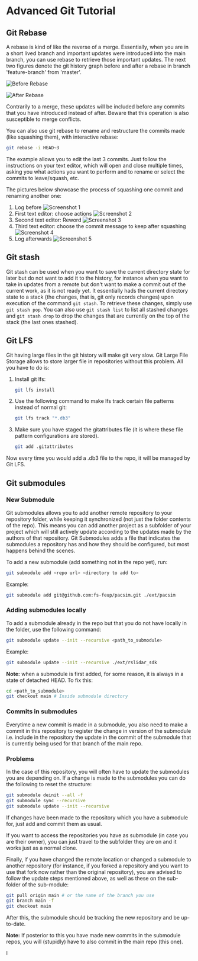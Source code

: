 # Advanced Git Tutorial

## Git Rebase

A rebase is kind of like the reverse of a merge. Essentially, when you are in a short lived branch and important updates were introduced into the main branch, you can use rebase to retrieve those important updates. The next two figures denote the git history graph before and after a rebase in branch 'feature-branch' from 'master'.

![Before Rebase](../assets/git_tutorial/rebase.svg)

![After Rebase](../assets/git_tutorial/rebase2.svg)

Contrarily to a merge, these updates will be included before any commits that you have introduced instead of after. Beware that this operation is also susceptible to merge conflicts.

You can also use git rebase to rename and restructure the commits made (like squashing them), with interactive rebase:
```sh
git rebase -i HEAD~3
```
The example allows you to edit the last 3 commits. Just follow the instructions on your text editor, which will open and close multiple times, asking you what actions you want to perform and to rename or select the commits to leave/squash, etc.

The pictures below showcase the process of squashing one commit and renaming another one:
1. Log before
    ![Screenshot 1](../assets/git_advanced_tutorial/Screenshot%20from%202024-02-13%2017-10-39.png)
2. First text editor: choose actions
    ![Screenshot 2](../assets/git_advanced_tutorial/Screenshot%20from%202024-02-13%2017-11-28.png)
3. Second text editor: Reword
    ![Screenshot 3](../assets/git_advanced_tutorial/Screenshot%20from%202024-02-13%2017-11-51.png)
4. Third text editor: choose the commit message to keep after squashing
    ![Screenshot 4](../assets/git_advanced_tutorial/Screenshot%20from%202024-02-13%2017-12-11.png)
5. Log afterwards
    ![Screenshot 5](../assets/git_advanced_tutorial/Screenshot%20from%202024-02-13%2017-12-18.png)


## Git stash

Git stash can be used when you want to save the current directory state for later but do not want to add it to the history, for instance when you want to take in updates from a remote but don't want to make a commit out of the current work, as it is not ready yet. It essentially hads the current directory state to a stack (the changes, that is, git only records changes) upon execution of the command ```git stash```. To retrieve these changes, simply use ```git stash pop```. You can also use ```git stash list``` to list all stashed changes and ```git stash drop``` to drop the changes that are currently on the top of the stack (the last ones stashed).

## Git LFS

Git having large files in the git history will make git very slow. Git Large File Storage allows to store larger file in repositories without this problem. All you have to do is:

1. Install git lfs:
    ```sh
    git lfs install
    ```
2. Use the following command to make lfs track certain file patterns instead of normal git:
    ```sh
    git lfs track "*.db3"
    ```
3. Make sure you have staged the gitattributes file (it is where these file pattern configurations are stored).
    ```sh
    git add .gitattributes
    ```

Now every time you would add a .db3 file to the repo, it will be managed by Git LFS.

## Git submodules

### New Submodule

Git submodules allows you to add another remote repository to your repository folder, while keeping it synchronized (not just the folder contents of the repo). This means you can add another project as a subfolder of your project which will still actively update according to the updates made by the authors of that repository. Git Submodules adds a file that indicates the submodules a repository has and how they should be configured, but most happens behind the scenes. 

To add a new submodule (add something not in the repo yet), run:

```sh
git submodule add <repo url> <directory to add to>
```

Example:

```sh
git submodule add git@github.com:fs-feup/pacsim.git ./ext/pacsim
```

### Adding submodules locally

To add a submodule already in the repo but that you do not have locally in the folder, use the following command:

```sh
git submodule update --init --recursive <path_to_submodule>
```
Example:
```sh
git submodule update --init --recursive ./ext/rslidar_sdk
```

**Note:** when a submodule is first added, for some reason, it is always in a state of detached HEAD. To fix this:
```sh
cd <path_to_submodule>
git checkout main # Inside submodule directory
```

### Commits in submodules

Everytime a new commit is made in a submodule, you also need to make a commit in this repository to register the change in version of the submodule i.e. include in the repository 
the update in the commit of the submodule that is currently being used for that branch of the main repo.

### Problems

In the case of this repository, you will often have to update the submodules you are depending on. If a change is made to the submodules you can do the following to reset the structure:

```sh
git submodule deinit --all -f 
git submodule sync --recursive
git submodule update --init --recursive
```

If changes have been made to the repository which you have a submodule for, just add and commit them as usual. 

If you want to access the repositories you have as submodule (in case you are their owner), you can just travel to the subfolder they are on and it works just as a normal clone. 

Finally, if you have changed the remote location or changed a submodule to another repository (for instance, if you forked a repository and you want to use that fork now rather than the original repository), you are advised to follow the update steps mentioned above, as well as these on the sub-folder of the sub-module:

```sh
git pull origin main # or the name of the branch you use
git branch main -f
git checkout main
```
After this, the submodule should be tracking the new repository and be up-to-date.

**Note:** If posterior to this you have made new commits in the submodule repos, you will (stupidly) have to also commit in the main repo (this one).

I
